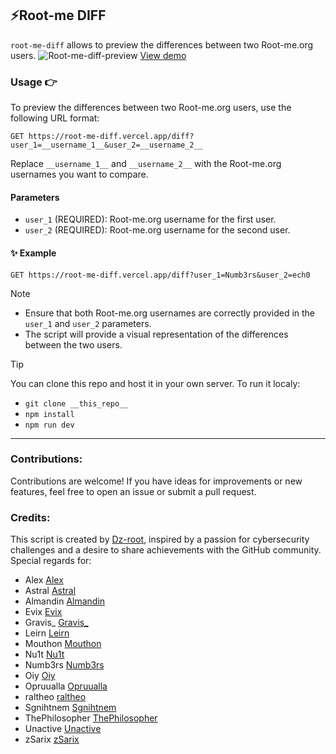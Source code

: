 ## ⚡️Root-me DIFF 

`root-me-diff` allows  to preview the differences between two Root-me.org users. 
![Root-me-diff-preview](https://i.ibb.co/sKzqrJy/Root-me-DIFF.png)
[View demo](https://root-me-diff.vercel.app/diff?user_1=numb3rs&user_2=ech0)


### Usage 👉
To preview the differences between two Root-me.org users, use the following URL format:

```
GET https://root-me-diff.vercel.app/diff?user_1=__username_1__&user_2=__username_2__
```

Replace `__username_1__` and `__username_2__` with the Root-me.org usernames you want to compare.

#### Parameters
- `user_1` (REQUIRED): Root-me.org username for the first user.
- `user_2` (REQUIRED): Root-me.org username for the second user.

#### ✨ Example
```
GET https://root-me-diff.vercel.app/diff?user_1=Numb3rs&user_2=ech0
```

> [!NOTE]
> - Ensure that both Root-me.org usernames are correctly provided in the `user_1` and `user_2` parameters.
> - The script will provide a visual representation of the differences between the two users.

> [!TIP]
> You can clone this repo and host it in your own server.
> To run it localy:
> * `git clone __this_repo__`
> * `npm install` 
> * `npm run dev`


---
### Contributions:
Contributions are welcome! If you have ideas for improvements or new features, feel free to open an issue or submit a pull request.


### Credits:
This script is created by [Dz-root](https://www.root-me.org/dz-root), inspired by a passion for cybersecurity challenges and a desire to share achievements with the GitHub community.
Special regards for:
* Alex [Alex]()
* Astral [Astral](https://www.root-me.org/astral-728472)
* Almandin [Almandin](https://www.root-me.org/Almandin)
* Evix [Evix](https://www.root-me.org/Evix)
* Gravis_ [Gravis_](https://www.root-me.org/Gravis_)
* Leirn [Leirn](https://www.root-me.org/leirn)
* Mouthon [Mouthon](https://www.root-me.org/mouthon-396365)
* Nu1t [Nu1t](https://www.root-me.org/Nu1t)
* Numb3rs [Numb3rs](https://www.root-me.org/Numb3rs)
* Oiy [Oiy](https://www.root-me.org/Oiy)
* Opruualla [Opruualla](https://www.root-me.org/Opruualla)
* raltheo  [raltheo](https://www.root-me.org/raltheo)
* Sgnihtnem [Sgnihtnem]()
* ThePhilosopher [ThePhilosopher](https://www.root-me.org/ThePhilosopher)
* Unactive [Unactive](https://www.root-me.org/Unactive)
* zSarix [zSarix](https://www.root-me.org/zSarix-502944)


